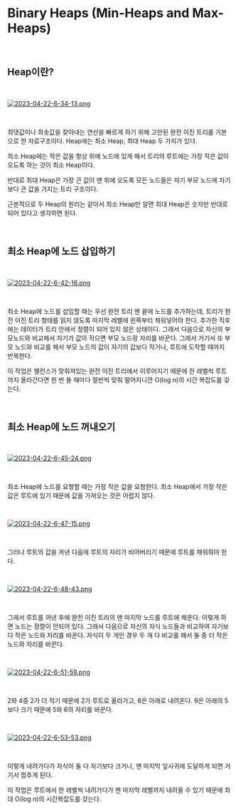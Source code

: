 # Binary Heaps (Min-Heaps and Max-Heaps)

</br>

## Heap이란?

</br>

[![2023-04-22-6-34-13.png](https://i.postimg.cc/8kvCGRHx/2023-04-22-6-34-13.png)](https://postimg.cc/8s1GBrxb)

</br>

최댓값이나 최솟값을 찾아내는 연산을 빠르게 하기 위해 고안된 완전 이진 트리를 기본으로 한 자료구조이다. Heap에는 최소 Heap, 최대 Heap 두 가지가 있다.

최소 Heap에는 작은 값을 항상 위에 노드에 있게 해서 트리의 루트에는 가장 작은 값이 오도록 하는 것이 최소 Heap이다.

반대로 최대 Heap은 가장 큰 값이 맨 위에 오도록 모든 노드들은 자기 부모 노드에 자기보다 큰 값을 가지는 트리 구조이다.

근본적으로 두 Heap의 원리는 같아서 최소 Heap만 알면 최대 Heap은 숫자만 반대로 되어 있다고 생각하면 된다.

</br>

## 최소 Heap에 노드 삽입하기

</br>

[![2023-04-22-6-42-16.png](https://i.postimg.cc/L8J9yjny/2023-04-22-6-42-16.png)](https://postimg.cc/cvNGCg7Y)

</br>

최소 Heap에 노드를 삽입할 때는 우선 완전 트리 맨 끝에 노드를 추가하는데, 트리가 완전 이진 트리 형태를 읽지 않도록 마지막 레벨에 왼쪽부터 채워넣어야 한다. 추가한 직후에는 데이터가 트리 안에서 정렬이 되어 있지 않은 상태이다. 그래서 다음으로 자신의 부모노드와 비교해서 자기가 값이 작으면 부모 노드랑 자리를 바꾼다. 그래서 거기서 또 부모 노드와 비교를 해서 부모 노드의 값이 자기의 값보다 작거나, 루트에 도착할 때까지 반복한다.

이 작업은 밸런스가 맞춰져있는 완전 이진 트리에서 이루어지기 때문에 한 레벨씩 루트까지 올라간다면 한 번 돌 때마다 절반씩 맞춰 떨어지니깐 O(log n)의 시간 복잡도를 갖는다.

</br>

## 최소 Heap에 노드 꺼내오기

</br>

[![2023-04-22-6-45-24.png](https://i.postimg.cc/vmpt176C/2023-04-22-6-45-24.png)](https://postimg.cc/f3f9p9Cv)

</br>

최소 Heap에 노드를 요청할 때는 가장 작은 값을 요청한다. 최소 Heap에서 가장 작은 값은 루트에 있기 때문에 값을 가져오는 것은 어렵지 않다.

</br>

[![2023-04-22-6-47-15.png](https://i.postimg.cc/YqngGN58/2023-04-22-6-47-15.png)](https://postimg.cc/svW1bWDZ)

</br>

그러나 루트의 값을 꺼낸 다음에 루트의 자리가 비어버리기 때문에 루트를 채워줘야 한다.

</br>

[![2023-04-22-6-48-43.png](https://i.postimg.cc/5Nh4R6Lb/2023-04-22-6-48-43.png)](https://postimg.cc/kByPVMTp)

</br>

그래서 루트를 꺼낸 후에 완전 이진 트리의 맨 마지막 노드를 루트에 채운다. 이렇게 하면 노드는 정렬이 안되어 있다. 그래서 다음으로 자신의 자식 노드들과 비교하여 자기보다 작은 노드와 자리를 바꾼다. 자식이 두 개인 경우 두 개 다 비교를 해서 둘 중 더 작은 노드와 자리를 바꾼다.

</br>

[![2023-04-22-6-51-59.png](https://i.postimg.cc/ZYDp0xtH/2023-04-22-6-51-59.png)](https://postimg.cc/pyzp68d5)

</br>

2와 4중 2가 더 작기 때문에 2가 루트로 올라가고, 6은 아래로 내려온다. 6은 아래의 5보다 크기 때문에 5와 6의 자리를 바꾼다.

</br>

[![2023-04-22-6-53-53.png](https://i.postimg.cc/cLJJ3VR8/2023-04-22-6-53-53.png)](https://postimg.cc/ZC1ZtsDT)

</br>

이렇게 내려가다가 자식이 둘 다 자기보다 크거나, 맨 마지막 잎사귀에 도달하게 되면 거기서 멈추게 된다.

이 작업은 루트에서 한 레벨씩 내려가다가 맨 마지막 레벨까지 내려올 수 있기 때문에 최대 O(log n)의 시간복잡도를 갖는다.